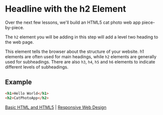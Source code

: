 # Headline with the h2 Element

Over the next few lessons, we'll build an HTML5 cat photo web app piece-by-piece.

The `h2` element you will be adding in this step will add a level two heading to the web page.

This element tells the browser about the structure of your website. h1 elements are often used for main headings, while `h2` elements are generally used for subheadings. There are also `h3`, `h4`, `h5` and `h6` elements to indicate different levels of subheadings.

## Example

```html
<h1>Hello World</h1>
<h2>CatPhotoApp</h2>
```

[Basic HTML and HTML5](../basic-html-and-html5.md) | [Responsive Web Design](/responsive-web-design.md)